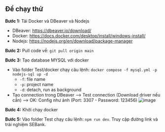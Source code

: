 ## Để chạy thử
**Bước 1:** Tải Docker và DBeaver và Nodejs
  - DBeaver: https://dbeaver.io/download/
  - Docker: https://docs.docker.com/desktop/install/windows-install/
  - Nodejs: https://nodejs.org/en/download/package-manager

**Bước 2:** Pull code về: `git pull origin main`

**Bước 3:** Tạo database MYSQL với docker
- Vào folder Test/docker chạy câu lệnh: `docker compose -f mysql.yml -p nodejs-sql up -d` 
    - `-f`: file name
    - `-p`: project name
    - `-d`: detach, run as background
- Tạo connection trong DBeaver --> Test connection (Download driver nếu cần) --> OK: Config như ảnh (Port: 3307 - Password: 123456)
    ![image](/Config_DBeaver.png) 

**Bước 4:** Khởi chạy docker 

**Bước 5:** Vào folder Test chạy câu lệnh: `npm run dev`. Truy cập đường link và trải nghiệm SEBank.